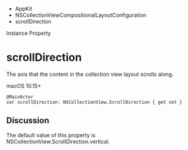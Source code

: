 

- AppKit
- NSCollectionViewCompositionalLayoutConfiguration
-  scrollDirection 

Instance Property

# scrollDirection

The axis that the content in the collection view layout scrolls along.

macOS 10.15+

``` source
@MainActor
var scrollDirection: NSCollectionView.ScrollDirection { get set }
```

## Discussion

The default value of this property is NSCollectionView.ScrollDirection.vertical.

